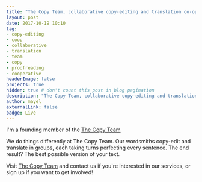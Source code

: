 ```yaml
---
title: "The Copy Team, collaborative copy-editing and translation co-op"
layout: post
date: 2017-10-19 10:10
tag:
- copy-editing
- coop
- collaborative
- translation
- team
- copy
- proofreading
- cooperative
headerImage: false
projects: true
hidden: true # don't count this post in blog pagination
description: "The Copy Team, collaborative copy-editing and translation co-op"
author: mayel
externalLink: false
badge: Live
---
```



I'm a founding member of the [The Copy Team](http://thecopy.team/)

We do things differently at The Copy Team. Our wordsmiths copy-edit and translate in groups, each taking turns perfecting every sentence. The end result? The best possible version of your text.

Visit [The Copy Team](http://thecopy.team/) and contact us if you're interested in our services, or sign up if you want to get involved!

